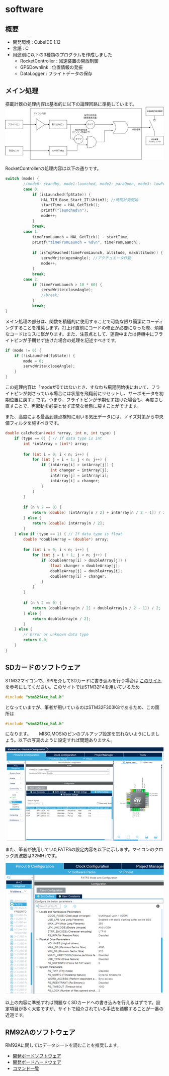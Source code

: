 # software

## 概要
* 開発環境 : CubeIDE 1.12
* 言語 : C
* 用途別に以下の3種類のプログラムを作成しました
    * RocketController : 減速装置の開放制御
    * GPSDownlink : 位置情報の発振
    * DataLogger : フライトデータの保存

## メイン処理
搭載計器の処理内容は基本的に以下の論理回路に準拠しています。
![論理回路](/NSE2023/STM32-devlopment/software/論理回路.jpg)

RocketControllerの処理内容は以下の通りです。
```cpp
switch (mode) {
		//mode0: standby, mode1:launched, mode2: paraOpen, mode3: lowPower
		case 0:
			if (isLaunched(fpState)) {
				HAL_TIM_Base_Start_IT(&htim3); //時間計測開始
				startTime = HAL_GetTick();
				printf("launched\n");
				mode++;
			}
			break;
		case 1:
			timeFromLaunch = HAL_GetTick() - startTime;
			printf("timeFromLaunch = %d\n", timeFromLaunch);

			if (isTopReached(timeFromLaunch, altitude, maxAltitude)) {
				servoWrite(openAngle); //アクチュエータ作動
				mode++;
			}
			break;
		case 2:
			if (timeFromLaunch > 10 * 60) {
				servoWrite(closeAngle);
				//break;
			}
			break;
}
```
メイン処理の部分は、関数を積極的に使用することで可能な限り簡潔にコーディングすることを推奨します。打上げ直前にコードの修正が必要になった際、煩雑なコードはミスに繋がります。また、注意点として、運搬中または待機中にフライトピンが予期せず抜けた場合の処理を記述すべきです。
```cpp
if (mode != 0) {
    if (!isLaunched(fpState)) {
        mode = 0;
        servoWrite(closeAngle);
	}
}
```
この処理内容は「modeが0ではないとき、すなわち飛翔開始後において、フライトピンが刺さっている場合には状態を飛翔前にリセットし、サーボモータを初期位置に戻す」です。つまり、フライトピンが予期せず抜けた場合も、再度さし直すことで、再起動を必要とせず正常な状態に戻すことができます。  

また、高度による最高到達点検知に用いる気圧データには、ノイズ対策から中央値フィルタを施すべきです。
```cpp
double calcMedian(void *array, int n, int type) {
	if (type == 0) { // If data type is int
		int *intArray = (int*) array;

		for (int i = 0; i < n; i++) {
			for (int j = i + 1; j < n; j++) {
				if (intArray[i] > intArray[j]) {
					int changer = intArray[j];
					intArray[j] = intArray[i];
					intArray[i] = changer;
				}
			}
		}

		if (n % 2 == 0) {
			return (double) (intArray[n / 2] + intArray[n / 2 - 1]) / 2;
		} else {
			return (double) intArray[n / 2];
		}
	} else if (type == 1) { // If data type is float
		double *doubleArray = (double*) array;

		for (int i = 0; i < n; i++) {
			for (int j = i + 1; j < n; j++) {
				if (doubleArray[i] > doubleArray[j]) {
					float changer = doubleArray[j];
					doubleArray[j] = doubleArray[i];
					doubleArray[i] = changer;
				}
			}
		}

		if (n % 2 == 0) {
			return (doubleArray[n / 2] + doubleArray[n / 2 - 1]) / 2;
		} else {
			return doubleArray[n / 2];
		}
	} else {
		// Error or unknown data type
		return 0.0;
	}
}
```

## SDカードのソフトウェア
STM32マイコンで、SPIを介してSDカードに書き込みを行う場合は [このサイト](https://zenn.dev/waarrk/articles/32a1916afa0cb6)を参考にしてください。このサイトではSTM32F4を用いているため
```cpp
#include "stm32f4xx_hal.h"
```
となっていますが、筆者が用いているのはSTM32F303K8であるため、この箇所は
```cpp
#include "stm32f3xx_hal.h"
```
になります。　　
MISO,MOSIのピンのプルアップ設定を忘れないようにしましょう。以下の写真のように設定すれば問題ありません。　

![SPIconfig](/NSE2023/STM32-devlopment/software/SPIconfig.png)

また、筆者が使用していたFATFSの設定内容を以下に示します。マイコンのクロック周波数は32MHzです。

![FATFSconfig](/NSE2023/STM32-devlopment/software/FatfsConfig.png)

以上の内容に準拠すれば問題なくSDカードへの書き込みを行えるはずです。設定項目が多く大変ですが、サイトで紹介されている手法を踏襲することが一番の近道です。

## RM92Aのソフトウェア
RM92Aに関してはデータシートを読むことを推奨します。
* [開発ボードソフトウェア](http://www.rflink.co.jp/pdf/RM-92A-92C/SimpleMACstd92A-92C_instruction%20manual-rev2.10.02.pdf)
* [開発ボードハードウェア](http://www.rflink.co.jp/pdf/RM-24X92X_EV/RM-24X-92X_EV_ver4-2_4-3_4-4_v1_2.pdf)
* [コマンド一覧](http://www.rflink.co.jp/pdf/RM-92A-92C/LoRaWan_AT-command_Specification_v1.5.pdf)